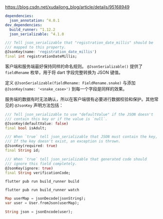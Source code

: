 https://blog.csdn.net/xudailong_blog/article/details/95168949

```yaml
dependencies:
  json_annotation: ^4.0.1
dev_dependencies:
  build_runner: ^1.12.2
  json_serializable: ^4.1.0
```



```dart
/// Tell json_serializable that "registration_date_millis" should be
/// mapped to this property.
@JsonKey(name: 'registration_date_millis')
final int registrationDateMillis;

```

客户端和服务端最好保持同样的命名规则。 `@JsonSerializable()` 提供了 `fieldRename` 枚举，用于将 dart 字段完整转换为 JSON 键值。

定义 `@JsonSerializable(fieldRename: FieldRename.snake)` 与添加 `@JsonKey(name: '<snake_case>')` 到每一个字段是同样的效果。



服务端的数据有时无法确认，所以在客户端很有必要进行数据校验和保护。其他常见的 `@JsonKey` 声明方法包括：

```dart
/// Tell json_serializable to use "defaultValue" if the JSON doesn't
/// contain this key or if the value is `null`.
@JsonKey(defaultValue: false)
final bool isAdult;

/// When `true` tell json_serializable that JSON must contain the key, 
/// If the key doesn't exist, an exception is thrown.
@JsonKey(required: true)
final String id;

/// When `true` tell json_serializable that generated code should 
/// ignore this field completely. 
@JsonKey(ignore: true)
final String verificationCode;

```





```shell
flutter pub run build_runner build
```

```
flutter pub run build_runner watch
```

```dart
Map userMap = jsonDecode(jsonString);
var user = User.fromJson(userMap);
```

```dart
String json = jsonEncode(user);
```


